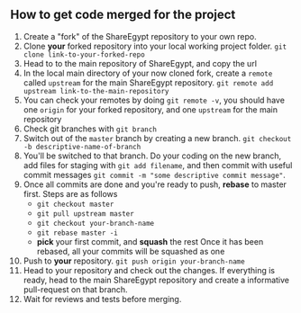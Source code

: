 ## How to get code merged for the project

1. Create a "fork" of the ShareEgypt repository to your own repo.
2. Clone **your** forked repository into your local working project folder. `git clone link-to-your-forked-repo`
3. Head to to the main repository of ShareEgypt, and copy the url
4. In the local main directory of your now cloned fork, create a `remote` called `upstream` for the main ShareEgypt repository. 
   `git remote add upstream link-to-the-main-repository`
5. You can check your remotes by doing `git remote -v`, you should have one `origin` for your forked repository, and one `upstream` for the main repository
6. Check git branches with `git branch`
7. Switch out of the `master` branch by creating a new branch. `git checkout -b descriptive-name-of-branch`
8. You'll be switched to that branch. Do your coding on the new branch, add files for staging with `git add filename`, and then commit with useful commit messages `git commit -m "some descriptive commit message"`.
9. Once all commits are done and you're ready to push, **rebase** to master first. Steps are as follows
   - `git checkout master`
   - `git pull upstream master`
   - `git checkout your-branch-name`
   - `git rebase master -i`
   - **pick** your first commit, and **squash** the rest
   Once it has been rebased, all your commits will be squashed as one
10. Push to **your** repository. `git push origin your-branch-name`
11. Head to your repository and check out the changes. If everything is ready, head to the main ShareEgypt repository and create a informative pull-request on that branch.
12. Wait for reviews and tests before merging.